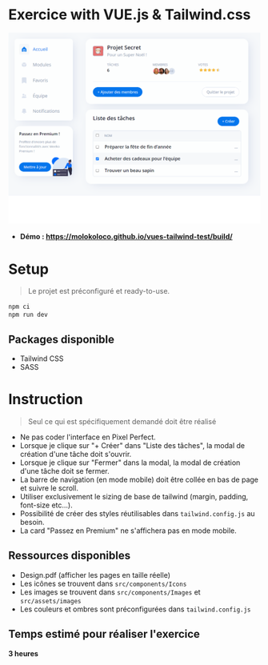 # Exercice with VUE.js & Tailwind.css

![Demo screen](https://github.com/molokoloco/vues-tailwind-test/blob/main/PREVIEW.png?raw=true "Demo in progress")

* **Démo : https://molokoloco.github.io/vues-tailwind-test/build/**

# Setup

> Le projet est préconfiguré et ready-to-use.

```shell
npm ci
npm run dev
```

## Packages disponible

- Tailwind CSS
- SASS

# Instruction

> Seul ce qui est spécifiquement demandé doit être réalisé

- Ne pas coder l'interface en Pixel Perfect.
- Lorsque je clique sur "+ Créer" dans "Liste des tâches", la modal de création d'une tâche doit s'ouvrir.
- Lorsque je clique sur "Fermer" dans la modal, la modal de création d'une tâche doit se fermer.
- La barre de navigation (en mode mobile) doit être collée en bas de page et suivre le scroll.
- Utiliser exclusivement le sizing de base de tailwind (margin, padding, font-size etc...).
- Possibilité de créer des styles réutilisables dans `tailwind.config.js` au besoin.
- La card "Passez en Premium" ne s'affichera pas en mode mobile.

## Ressources disponibles

- Design.pdf (afficher les pages en taille réelle)
- Les icônes se trouvent dans `src/components/Icons`
- Les images se trouvent dans `src/components/Images` et `src/assets/images`
- Les couleurs et ombres sont préconfigurées dans `tailwind.config.js`

## Temps estimé pour réaliser l'exercice

**3 heures**


